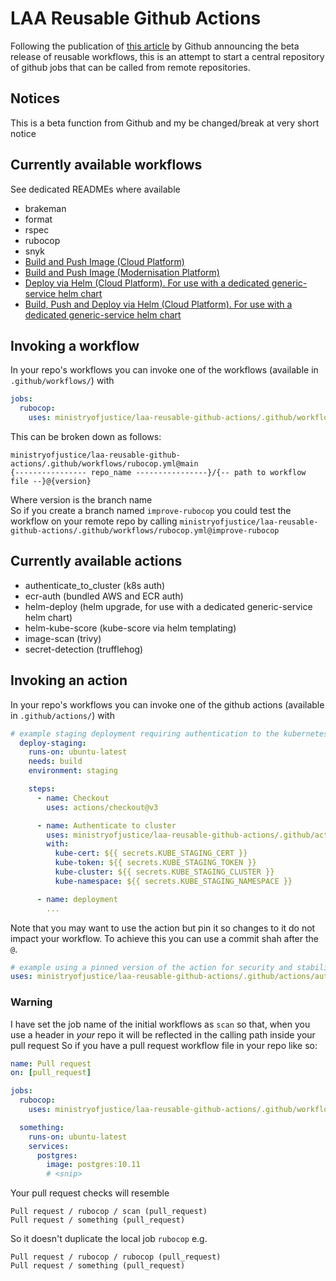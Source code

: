 # LAA Reusable Github Actions

Following the publication of [this article](https://docs.github.com/en/actions/learn-github-actions/reusing-workflows) by Github announcing the beta release of reusable workflows, this is an attempt to start a central repository of github jobs that can be called from remote repositories.

## Notices

This is a beta function from Github and my be changed/break at very short notice

## Currently available workflows

See dedicated READMEs where available

- brakeman
- format
- rspec
- rubocop
- snyk
- [Build and Push Image (Cloud Platform)](docs/README-cp-build-push.md)
- [Build and Push Image (Modernisation Platform)](docs/README-mp-build-push.md)
- [Deploy via Helm (Cloud Platform). For use with a dedicated generic-service helm chart](docs/README-cp-deploy.md)
- [Build, Push and Deploy via Helm (Cloud Platform). For use with a dedicated generic-service helm chart](docs/README-cp-build-push-deploy.md)

## Invoking a workflow

In your repo's workflows you can invoke one of the workflows (available in `.github/workflows/`) with

```yaml
jobs:
  rubocop:
    uses: ministryofjustice/laa-reusable-github-actions/.github/workflows/rubocop.yml@main
```

This can be broken down as follows:

`ministryofjustice/laa-reusable-github-actions/.github/workflows/rubocop.yml@main`  
`{---------------- repo_name ----------------}/{-- path to workflow file --}@{version}`

Where version is the branch name  
So if you create a branch named `improve-rubocop` you could test the
workflow on your remote repo by calling `ministryofjustice/laa-reusable-github-actions/.github/workflows/rubocop.yml@improve-rubocop`

## Currently available actions

- authenticate_to_cluster (k8s auth)
- ecr-auth (bundled AWS and ECR auth)
- helm-deploy (helm upgrade, for use with a dedicated generic-service helm chart)
- helm-kube-score (kube-score via helm templating)
- image-scan (trivy)
- secret-detection (trufflehog)

## Invoking an action

In your repo's workflows you can invoke one of the github actions (available in `.github/actions/`) with

```yaml
# example staging deployment requiring authentication to the kubernetes cluster
  deploy-staging:
    runs-on: ubuntu-latest
    needs: build
    environment: staging

    steps:
      - name: Checkout
        uses: actions/checkout@v3

      - name: Authenticate to cluster
        uses: ministryofjustice/laa-reusable-github-actions/.github/actions/authenticate_to_cluster@main
        with:
          kube-cert: ${{ secrets.KUBE_STAGING_CERT }}
          kube-token: ${{ secrets.KUBE_STAGING_TOKEN }}
          kube-cluster: ${{ secrets.KUBE_STAGING_CLUSTER }}
          kube-namespace: ${{ secrets.KUBE_STAGING_NAMESPACE }}

      - name: deployment
        ...

```

Note that you may want to use the action but pin it so changes to it do not impact your workflow. To achieve this you can use a commit shah after the `@`.

```yaml
# example using a pinned version of the action for security and stability
uses: ministryofjustice/laa-reusable-github-actions/.github/actions/authenticate_to_cluster@7666443ea3f635ec52544311e0f0ea51830468c0
```

### Warning

I have set the job name of the initial workflows as `scan` so that, when you use a header
in _your_ repo it will be reflected in the calling path inside your pull request
So if you have a pull request workflow file in your repo like so:

```yaml
name: Pull request
on: [pull_request]

jobs:
  rubocop:
    uses: ministryofjustice/laa-reusable-github-actions/.github/workflows/rubocop.yml@main

  something:
    runs-on: ubuntu-latest
    services:
      postgres:
        image: postgres:10.11
        # <snip>
```

Your pull request checks will resemble

```text
Pull request / rubocop / scan (pull_request)
Pull request / something (pull_request)
```

So it doesn't duplicate the local job `rubocop` e.g.

```text
Pull request / rubocop / rubocop (pull_request)
Pull request / something (pull_request)
```
